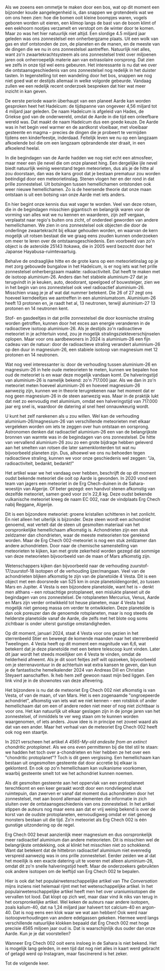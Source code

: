 Als we zoeens een ommetje te maken door een bos, wat op dit moment een bijzonder koude aangelegenheid is, dan snappen we grotendeels wat we om ons heen zien: hoe die bomen ooit kleine boompjes waren, vogels geboren worden uit eieren, een klimop langs de bast van de boom klimt of een eekhoorn nootjes verzamelt en verstopt om de winter door te komen. Maar zo was het hier natuurlijk niet altijd. Een slordige 4.5 miljard jaar geleden was ons zonnestelsel een onherbergzame plaats. Uit een wolk van gas en stof ontstonden de zon, de planeten en de manen, en de meeste van de dingen die we nu in ons zonnestelsel aantreffen. Natuurlijk niet alles, want zo'n zwaartekrachtsysteem als ons zonnestelsel trekt over miljoenen jaren ook onherroepelijk materie aan van extrasolaire oorsprong. Dat zien we zelfs in onze tijd wel eens gebeuren. Het interessante is nu dat we over die ontstaansgeschiedenis van ons zonnestelsel nog redelijk in het duister tasten. In tegenstelling tot een wandeling door het bos, snappen we nog niet goed wat er destijds allemaal in welke volgorde gebeurde. Vandaag zullen we een redelijk recent onderzoek bespreken dat hier wat meer inzicht in kan geven.

De eerste periode waarin überhaupt van een planeet Aarde kan worden gesproken heet het Hadeïcum: de tijdspanne van ongeveer 4,56 miljard tot 4 miljard jaar geleden. De naam Hadeïcum is afgeleid van Hades, de Griekse god van de onderwereld, omdat de Aarde in die tijd een onleefbare wereld was. Dat maakt de naam Hadeïcum dus een goede keuze. De Aarde was in het begin veel warmer en de aardkorst vloeibaar, met vloeibaar gesteente en magma – precies de dingen die je probeert te vermijden tijdens een kinderfeestje, inderdaad. Feitelijk leven we nu op een langzaam afkoelende bol die om een langzaam opbrandende ster draait, in een afkoelend heelal.

In die begindagen van de Aarde hadden we nog niet echt een atmosfeer, maar meer een ijle nevel die om onze planeet hing. Een dergelijke ijle nevel biedt natuurlijk weinig weerstand tegen meteorieten, dus als je de hitte al zou doorstaan, dan was de kans groot dat je bestaan prematuur zou worden beëindigd door een meteorietinslag. Stenen vlogen her en der rond in dat prille zonnestelsel. Uit botsingen tussen hemellichamen ontstonden ook weer nieuwe hemellichamen. Zo is de heersende theorie dat onze maan ontstaan is uit een botsing van onze Aarde met iets anders.

En hier begint onze kennis dus wat vager te worden. Veel van deze rotsen, die in de begindagen misschien gigantisch en belangrijk waren voor de vorming van alles wat we nu kennen en waarderen, zijn zelf vergaan, verplaatst naar regio's buiten ons zicht, of onderdeel geworden van andere hemellichamen. We zien in ons zonnestelsel ook objecten die door de onderlinge zwaartekracht bij elkaar gehouden worden, en waarvan de kern mogelijk uit rotsen bestaat die we graag eens zouden kunnen onderzoeken om meer te leren over de ontstaansgeschiedenis. Een voorbeeld van zo'n object is de asteroïde 25143 Itokawa, die in 2005 werd bezocht door het Japanse Hayabusa-ruimtevaartuig.

Behalve de ondraaglijke hitte en de grote kans op een meteorietinslag op je met zorg gebouwde bungalow in het Hadeïcum, is er nog iets wat het prille zonnestelsel onherbergzaam maakte: radioactiviteit. Dat heeft te maken met de isotoop aluminium-26. Anders dan het stabiele aluminium-27 dat je terugvindt in je keuken, auto, deodorant, speelgoed of bouwsteiger, zien we in het begin van ons zonnestelsel ook veel radioactief aluminium-26. Misschien vraag je je af wat dat nummer betekent. Die 26 of 27 zegt ons hoeveel kerndeeltjes we aantreffen in een aluminiumatoom. Aluminium-26 heeft 13 protonen en, je raadt het al, 13 neutronen, terwijl aluminium-27 13 protonen en 14 neutronen kent.

Stof- en gasdeeltjes in dat prille zonnestelsel die door kosmische straling worden getroffen, kunnen door het exces aan energie veranderen in de radioactieve isotoop aluminium-26. Als je destijds zo'n radioactieve meteoriet in je achtertuin vond, zou je mogelijk stralingsziekteverschijnselen oplopen. Maar voor ons aardbewoners in 2024 is aluminium-26 een fijn cadeau van de natuur: door de radioactieve straling verandert aluminium-26 op den duur in magnesium-26, een stabiele isotoop van magnesium met 12 protonen en 14 neutronen.

Wat nog veel interessanter is: door de verhouding tussen aluminium-26 en magnesium-26 in hele oude meteorieten te meten, kunnen we bepalen hoe oud de meteoriet is en waar deze mogelijk vandaan komt. De halveringstijd van aluminium-26 is namelijk bekend: zo'n 717.000 jaar. Als we dan in zo'n meteoriet meten hoeveel aluminium-26 en hoeveel magnesium-26 aanwezig zijn, kunnen we in theorie terugrekenen naar het moment dat er nog geen magnesium-26 in de steen aanwezig was. Maar in de praktijk lukt dat niet zo eenvoudig met aluminium, omdat een halveringstijd van 717.000 jaar erg snel is, waardoor de datering al snel heel onnauwkeurig wordt.

U kunt het zelf narekenen als u zou willen. Wel kan de verhouding aluminium-26/magnesium-26 van verschillende meteorieten met elkaar vergeleken worden om iets te zeggen over hun ontstaan en oorsprong. Astronomen denken dat radioactief aluminium-26 een van de belangrijkste bronnen van warmte was in de begindagen van ons zonnestelsel. De hitte van vervallend aluminium-26 zou zo een grote bijdrage hebben geleverd aan het smelten van rotsen die later samenklonterden tot wat nu bijvoorbeeld planeten zijn. Dus, alhoewel we ons nu behoeden tegen radioactieve straling, kunnen we voor onze geschiedenis wel zeggen: "Ja, radioactiviteit, bedankt, bedankt!"

Het artikel waar we het vandaag over hebben, beschrijft de op dit moment oudst bekende meteoriet die ooit op Aarde is gevonden. In 2020 vond een team van jagers een meteoriet in de Erg Chech-duinen in de Sahara-woestijn van Algerije. Of beter gezegd: een handvol stenen afkomstig van dezelfde meteoriet, samen goed voor zo'n 22,8 kg. Deze oudst bekende vulkanische meteoriet kreeg de naam EC 002, naar de vindplaats Erg Chech nabij Reggane, Algerije.

Dit is een bijzondere meteoriet: groene kristallen schitteren in het zonlicht. En niet alleen het uiterlijk is bijzonder. Deze steen wordt een achondriet genoemd, wat vertelt dat de steen uit gesmolten materiaal van het oorspronkelijke hemellichaam afkomstig is. Achondrieten zijn een stuk zeldzamer dan chondrieten, waar de meeste meteorieten toe gerekend worden. Maar de Erg Chech 002-meteoriet is nog een stuk zeldzamer dan andere achondrieten. Door naar de chemische samenstelling van meteorieten te kijken, kan met grote zekerheid worden gezegd dat sommige van deze meteorieten bijvoorbeeld van de maan of Mars afkomstig zijn.

Wetenschappers kijken dan bijvoorbeeld naar de verhouding zuurstof-17/zuurstof-18 isotopen of de verhouding ijzer/mangaan. Veel van de achondrieten blijken afkomstig te zijn van de planetoïde 4 Vesta. Dit is een object met een doorsnede van 525 km in onze planetoïdengordel, zo tussen Mars en Jupiter. 4 Vesta is een bijzondere planetoïde, want het is – denkt men althans – een rotsachtige protoplaneet, een mislukte planeet uit de begindagen van ons zonnestelsel. De rotsplaneten Mercurius, Venus, Aarde en Mars zijn verder ontwikkeld tot heuse planeten, maar 4 Vesta had mogelijk niet genoeg massa om verder te ontwikkelen. Deze planetoïde is dan ook poreuzer dan de genoemde rotsplaneten, maar is nog steeds de helderste planetoïde vanaf de Aarde, die zelfs met het blote oog soms zichtbaar is onder uiterst gunstige omstandigheden.

Op dit moment, januari 2024, staat 4 Vesta voor ons gezien in het sterrenbeeld Stier en beweegt de komende maanden naar het sterrenbeeld Tweelingen. 4 Vesta heeft op dit moment een magnitude van 6,6, wat betekent dat je deze planetoïde met een betere telescoop kunt vinden. Later dit jaar wordt het steeds moeilijker om 4 Vesta te vinden, omdat de helderheid afneemt. Als je dit soort feitjes zelf wilt opzoeken, bijvoorbeeld om je sterrenavontuur in de achtertuin wat extra kansen te geven, dan kun je de fantastische hemelkalender 2024 van Andreas Dill en Christian Steyaert aanschaffen. Ik heb hem zelf gewoon naast mijn bed liggen. Een link vind je in de shownotes van deze aflevering.

Het bijzondere is nu dat de meteoriet Erg Chech 002 niet afkomstig is van Vesta, of van de maan, of van Mars. Het is een zogenaamde "ongroepeerde achondriet", afkomstig van iets wat we niet kennen – een rotsblok of ander hemellichaam dat om een of andere reden niet meer of nog niet zichtbaar is voor ons. Het kan natuurlijk uit elkaar geslagen zijn in de jonge jaren van het zonnestelsel, of inmiddels te ver weg staan om te kunnen worden waargenomen, of iets anders. Jouw idee is in principe net zoveel waard als dat van een ander. Maar het verhaal van de meteoriet Erg Chech 002 heeft ook nog een staartje.

In 2021 verscheen het artikel *A 4565-My-old andesite from an extinct chondritic protoplanet*. Als we ons even permitteren bij die titel stil te staan: we hadden het toch over a-chondrieten en hier hebben ze het over een "chondritic protoplanet"? Toch is dit geen vergissing. Een hemellichaam kan bestaan uit ongesmolten gesteente dat door accretie bij elkaar is geklonterd. En ook op zo'n hemellichaam kan vulkanisme voorkomen, waarbij gesteente smelt tot we het achondriet kunnen noemen.

Als dit gesmolten gesteente aan het oppervlak van een protoplaneet terechtkomt en een keer geraakt wordt door een rondvliegend stuk ruimtepuin, dan zwerven er vanaf dat moment dus achondrieten door het zonnestelsel, met aan boord allemaal elementen die informatie in zich sluiten over de ontstaansgeschiedenis van ons zonnestelsel. In het artikel stippen de auteurs nog maar eens aan dat er vrij weinig bekend is over de korst van de oudste protoplaneten, eenvoudigweg omdat er niet genoeg monsters bestaan uit die tijd. Zo'n meteoriet als Erg Chech 002 is één gunstige uitzondering op de regel.

Erg Chech 002 bevat aanzienlijk meer magnesium en dus oorspronkelijk meer radioactief aluminium dan andere meteorieten. Dit is misschien wel de belangrijkste ontdekking, ook al klinkt het misschien niet zo schokkend. Want dat betekent dat de hittebron radioactief aluminium niet evenredig verspreid aanwezig was in ons prille zonnestelsel. Eerder zeiden we al dat het moeilijk is een exacte datering uit te voeren met alleen aluminium-26, omdat dit zo'n snelle halveringstijd heeft. Maar de onderzoekers gebruikten ook andere isotopen om de leeftijd van Erg Chech 002 te bepalen.

Hier is ook dat het populairwetenschappelijke artikel van *The Conversation* mijns inziens niet helemaal rijmt met het wetenschappelijke artikel. In het populairwetenschappelijke artikel heeft men het over uraniumisotopen die vervallen tot lood. Dat klopt op zich wel, maar daar vind ik niks van terug in het oorspronkelijke artikel. Wel keken de auteurs naar andere isotopen, zoals kalium-40, dat na 1,24 miljard jaar halveert tot calcium-40 en argon-40. Dat is nog eens een klok waar we wat aan hebben! Ook werd naar isotoopverhoudingen van andere edelgassen gekeken. Hiermee werd langs verschillende natuurlijke klokken bepaald dat Erg Chech 002 met hoge precisie 4565 miljoen jaar oud is. Dat is waarschijnlijk dus ouder dan onze Aarde. Kun je je dat voorstellen?

Wanneer Erg Chech 002 ooit eens insloeg in de Sahara is niet bekend. Het is mogelijk lang geleden, in een tijd dat nog niet alles in kaart werd gebracht of getagd werd op Instagram, maar fascinerend is het zeker.

Tot de volgende keer.